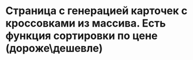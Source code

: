 # Страница с генерацией карточек с кроссовками из массива. Есть функция сортировки по цене (дороже\дешевле)
